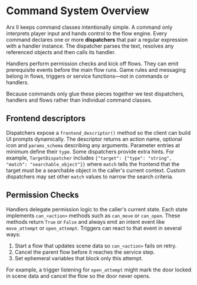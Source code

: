 # Command System Overview

Arx II keeps command classes intentionally simple. A command only interprets player
input and hands control to the flow engine. Every command declares one or more
**dispatchers** that pair a regular expression with a handler instance. The dispatcher
parses the text, resolves any referenced objects and then calls its handler.

Handlers perform permission checks and kick off flows. They can emit prerequisite
events before the main flow runs. Game rules and messaging belong in flows,
triggers or service functions—not in commands or handlers.

Because commands only glue these pieces together we test dispatchers, handlers
and flows rather than individual command classes.

## Frontend descriptors

Dispatchers expose a ``frontend_descriptor()`` method so the client can build
UI prompts dynamically. The descriptor returns an action name, optional icon and
``params_schema`` describing any arguments. Parameter entries at minimum define
their ``type``. Some dispatchers provide extra hints. For example,
``TargetDispatcher`` includes ``{"target": {"type": "string", "match":
"searchable_object"}}`` where ``match`` tells the frontend that the target must
be a searchable object in the caller's current context. Custom dispatchers may
set other ``match`` values to narrow the search criteria.

## Permission Checks

Handlers delegate permission logic to the caller's current state. Each state
implements `can_<action>` methods such as `can_move` or `can_open`. These
methods return `True` or `False` and always emit an intent event like
`move_attempt` or `open_attempt`. Triggers can react to that event in several
ways:

1. Start a flow that updates scene data so `can_<action>` fails on retry.
2. Cancel the parent flow before it reaches the service step.
3. Set ephemeral variables that block only this attempt.

For example, a trigger listening for `open_attempt` might mark the door locked
in scene data and cancel the flow so the door never opens.
